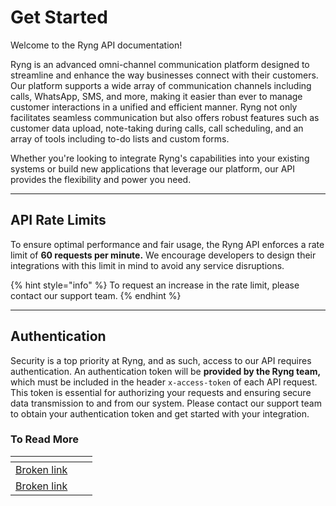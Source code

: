 # Get Started

Welcome to the Ryng API documentation!&#x20;

Ryng is an advanced omni-channel communication platform designed to streamline and enhance the way businesses connect with their customers. Our platform supports a wide array of communication channels including calls, WhatsApp, SMS, and more, making it easier than ever to manage customer interactions in a unified and efficient manner. Ryng not only facilitates seamless communication but also offers robust features such as customer data upload, note-taking during calls, call scheduling, and an array of tools including to-do lists and custom forms.

&#x20;Whether you're looking to integrate Ryng's capabilities into your existing systems or build new applications that leverage our platform, our API provides the flexibility and power you need.

***

## API Rate Limits

To ensure optimal performance and fair usage, the Ryng API enforces a rate limit of **60 requests per minute.** We encourage developers to design their integrations with this limit in mind to avoid any service disruptions.

{% hint style="info" %}
To request an increase in the rate limit, please contact our support team.
{% endhint %}

***

## Authentication

Security is a top priority at Ryng, and as such, access to our API requires authentication. An authentication token will be **provided by the Ryng team,** which must be included in the header  `x-access-token` of each API request. This token is essential for authorizing your requests and ensuring secure data transmission to and from our system. Please contact our support team to obtain your authentication token and get started with your integration.



### To Read More

<table data-view="cards"><thead><tr><th></th><th></th><th></th></tr></thead><tbody><tr><td><a data-mention href="broken-reference">Broken link</a></td><td></td><td></td></tr><tr><td><a data-mention href="broken-reference">Broken link</a></td><td></td><td></td></tr></tbody></table>
